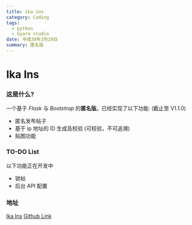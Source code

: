 ```yaml
---
title: ika ins
category: Coding
tags:
  - python
  - Gyara studio
date: 平成30年3月29日
summary: 匿名版
---
```

# Ika Ins

### 这是什么?

一个基于 *Flask* 与 *Bootstrap* 的**匿名版**。已经实现了以下功能: (截止至 V1.1.0)

- 匿名发布帖子
- 基于 ip 地址的 ID 生成及校验 (可校验，不可追溯)
- 贴图功能

### TO-DO List

以下功能正在开发中

- 锁帖
- 后台 API 配置

### 地址

[Ika Ins](https://ikains.tk)
[Github Link](https://github.com/two-doges/ika)
